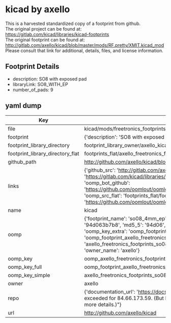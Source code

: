 # kicad by axello  
This is a harvested standardized copy of a footprint from github.  
The original project can be found at:  
https://gitlab.com/kicad/libraries/kicad-footprints  
The original footprint can be found at:
http://gitlab.com/axello/kicad/blob/master/mods/RF.pretty/XMIT.kicad_mod
Please consult that link for additional, details, files, and license information.  
## Footprint Details
* description: SO8 with exposed pad  
* libraryLink: SO8_WITH_EP  
* number_of_pads: 9  
## yaml dump  
| Key | Value |  
| --- | --- |  
| file | kicad/mods/freetronics_footprints.pretty/SO08_4mm_EP.kicad_mod |  
| footprint | {'description': 'SO8 with exposed pad', 'libraryLink': 'SO8_WITH_EP', 'number_of_pads': 9} |  
| footprint_library_directory | footprint_library_owner/axello_kicad |  
| footprint_library_directory_flat | footprints_flat/axello_freetronics_footprints_so08_4mm_ep/working |  
| github_path | http://github.com/axello/kicad/blob/master/mods/freetronics_footprints.pretty/SO08_4mm_EP.kicad_mod |  
| links | {'github_src': 'http://gitlab.com/axello/kicad/blob/master/mods/RF.pretty/XMIT.kicad_mod', 'github_src_repo': 'https://gitlab.com/kicad/libraries/kicad-footprints', 'oomp_bot': 'footprints/axello_freetronics_footprints_so08_4mm_ep/working', 'oomp_bot_github': 'https://github.com/oomlout/oomlout_oomp_footprint_bot/tree/main/footprints/axello_freetronics_footprints_so08_4mm_ep/working', 'oomp_src_flat': 'footprints_flat/footprints_flat/axello_freetronics_footprints_so08_4mm_ep/working', 'oomp_src_flat_github': 'https://github.com/oomlout/oomlout_oomp_footprint_src/tree/main/footprints_flat/axello_freetronics_footprints_so08_4mm_ep/working'} |  
| name | kicad |  
| oomp | {'footprint_name': 'so08_4mm_ep', 'library_name': 'freetronics_footprints', 'md5': '94d063b7b8b7f13b1f9ccd5a98f9626b', 'md5_10': '94d063b7b8', 'md5_5': '94d06', 'md5_6': '94d063', 'oomp_key': 'oomp_axello_freetronics_footprints_so08_4mm_ep', 'oomp_key_extra': 'oomp_footprint_axello_freetronics_footprints_so08_4mm_ep', 'oomp_key_full': 'oomp_footprint_axello_freetronics_footprints_so08_4mm_ep_94d063', 'oomp_key_simple': 'axello_freetronics_footprints_so08_4mm_ep', 'original_filename': 'kicad/mods/freetronics_footprints.pretty/SO08_4mm_EP.kicad_mod', 'owner_name': 'axello'} |  
| oomp_key | oomp_axello_freetronics_footprints_so08_4mm_ep |  
| oomp_key_full | oomp_footprint_axello_freetronics_footprints_so08_4mm_ep |  
| oomp_key_simple | axello_freetronics_footprints_so08_4mm_ep |  
| owner | axello |  
| repo | {'documentation_url': 'https://docs.github.com/rest/overview/resources-in-the-rest-api#rate-limiting', 'message': "API rate limit exceeded for 84.66.173.59. (But here's the good news: Authenticated requests get a higher rate limit. Check out the documentation for more details.)"} |  
| url | http://github.com/axello/kicad |  

